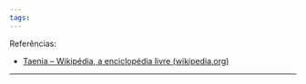 ```yaml
---
tags:
---
```

Referências: 
* [Taenia – Wikipédia, a enciclopédia livre (wikipedia.org)](https://pt.wikipedia.org/wiki/Taenia)

---




[^1]: 
[^2]: 